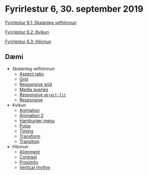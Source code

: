 # Fyrirlestur 6, 30. september 2019

[Fyrirlestur 6.1: Skalanleg vefhönnun](06.1.responsive.md)

[Fyrirlestur 6.2: Kvikun](06.2.animation.md)

[Fyrirlestur 6.3: Hönnun](06.3.design.md)

## Dæmi

* Skalanleg vefhönnun
  - [Aspect ratio](daemi/rwd/aspect-ratio.html)
  - [Grid](daemi/rwd/grid.html)
  - [Responsive grid](daemi/rwd/grid-rwd.html)
  - [Media queries](daemi/rwd/mq.html)
  - [Responsive `object-fit`](daemi/rwd/object-fit-rwd.html)
  - [Responsive](daemi/rwd/rwd.html)
* Kvikun
  - [Animation](daemi/animation/animation.html)
  - [Animation 2](daemi/animation/animation2.html)
  - [Hamburger menu](daemi/animation/hamburger.html)
  - [Pulse](daemi/animation/pulse.html)
  - [Timing](daemi/animation/timing.html)
  - [Transform](daemi/animation/transform.html)
  - [Transition](daemi/animation/transition.html)
* Hönnun
  - [Alignment](daemi/design/alignment.html)
  - [Contrast](daemi/design/contrast.html)
  - [Proximity](daemi/design/proximity.html)
  - [Vertical rhythm](daemi/design/vertical-rhythm.html)
